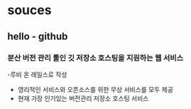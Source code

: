 # souces

## hello - github

### 분산 버전 관리 툴인 깃 저장소 호스팅을 지원하는 웹 서비스
-루비 온 레일스로 작성
- 영리적인 서비스와 오픈소스를 위한 무상 서비스를 모두 제공
- 현재 가장 인기있는 버전관리 저장소 호스팅 서비스
